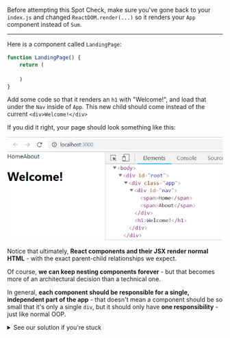 
Before attempting this Spot Check, make sure you've gone back to your `index.js` and changed `ReactDOM.render(...)` so it renders your `App` component instead of `Sum`.

  

***
Here is a component called `LandingPage`:
```js
function LandingPage() {
	return (

	)
}
```
  
Add some code so that it renders an `h1` with "Welcome!", and load that under the `Nav` inside of `App`. 
This new child should come instead of the current `<div>Welcome!</div>`

  



  

If you did it right, your page should look something like this:

  


  
![.guides/img/child-component-show](./child-component-show.PNG)

Notice that ultimately, **React components and their JSX render normal HTML** - with the exact parent-child relationships we expect.

  

Of course, **we can keep nesting components forever** - but that becomes more of an architectural decision than a technical one.

  

In general, **each component should be responsible for a single, independent part of the app** - that doesn't mean a component should be so small that it's only a single `div`, but it should only have **one responsibility** - just like normal OOP.


<details>
  <summary>
     See our solution if you're stuck
  </summary>

```js
function Nav() {
	return (
		<div id="nav">
			<span>Home</span>
			<span>About</span>
		</div>
	)
}

function LandingPage() {
	return (
		<h1>Welcome</h1>
	)
}

function App() {
	return (
		<div className="app">
			<Nav /> 
			<LandingPage />
		</div>
	)
}
</details>